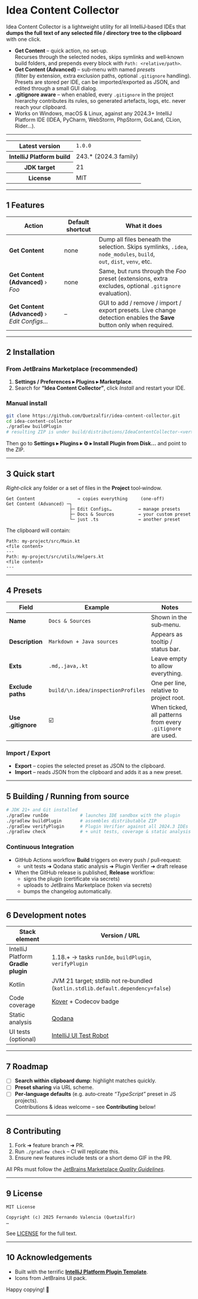 # Idea Content Collector

<!-- Plugin description -->
Idea Content Collector is a lightweight utility for all IntelliJ‑based IDEs that
**dumps the full text of any selected file / directory tree to the clipboard**
with one click.

* **Get Content** – quick action, no set‑up.  
  Recurses through the selected nodes, skips symlinks and well‑known build
  folders, and prepends every block with `Path: <relative/path>`.
* **Get Content (Advanced)** – sub‑menu with named *presets*  
  (filter by extension, extra exclusion paths, optional `.gitignore` handling).
  Presets are stored per IDE, can be imported/exported as JSON, and edited
  through a small GUI dialog.
* **.gitignore aware** – when enabled, every `.gitignore` in the project
  hierarchy contributes its rules, so generated artefacts, logs, etc. never
  reach your clipboard.
* Works on Windows, macOS & Linux, against any 2024.3+ IntelliJ Platform IDE
  (IDEA, PyCharm, WebStorm, PhpStorm, GoLand, CLion, Rider…).
<!-- Plugin description end -->

---

<table>
<tr><th>Latest version</th><td><code>1.0.0</code></td></tr>
<tr><th>IntelliJ Platform build</th><td>243.* (2024.3 family)</td></tr>
<tr><th>JDK&nbsp;target</th><td>21</td></tr>
<tr><th>License</th><td>MIT</td></tr>
</table>

---

## 1  Features

| Action                                       | Default shortcut | What it does                                                                                                            |
|----------------------------------------------|------------------|-------------------------------------------------------------------------------------------------------------------------|
| **Get Content**                              | none             | Dump all files beneath the selection. Skips symlinks, `.idea`, `node_modules`, `build`, <br>`out`, `dist`, `venv`, etc. |
| **Get Content (Advanced)** › *Foo*           | none             | Same, but runs through the *Foo* preset (extensions, extra excludes, optional `.gitignore` evaluation).                 |
| **Get Content (Advanced)** › *Edit Configs…* | – | GUI to add / remove / import / export presets. Live change detection enables the **Save** button only when required.    |

---

## 2  Installation

### From JetBrains Marketplace (recommended)

1. **Settings / Preferences ▸ Plugins ▸ Marketplace**.
2. Search for **“Idea Content Collector”**, click *Install* and restart your IDE.

### Manual install

```bash
git clone https://github.com/Quetzalfir/idea-content-collector.git
cd idea-content-collector
./gradlew buildPlugin
# resulting ZIP is under build/distributions/IdeaContentCollector-<ver>.zip
```

Then go to **Settings ▸ Plugins ▸ ⚙ ▸ Install Plugin from Disk…** and point to the ZIP.

---

## 3  Quick start

*Right‑click* any folder or a set of files in the **Project** tool‑window.

```
Get Content                → copies everything     (one‑off)
Get Content (Advanced) ─┐
                        ├─ Edit Configs…          → manage presets
                        ├─ Docs & Sources         → your custom preset
                        └─ just .ts               → another preset
```

The clipboard will contain:

```
Path: my‑project/src/Main.kt
<file content>
---
Path: my‑project/src/utils/Helpers.kt
<file content>
---
```

---

## 4  Presets

| Field              | Example                            | Notes                                                       |
|--------------------|------------------------------------|-------------------------------------------------------------|
| **Name**           | `Docs & Sources`                   | Shown in the sub‑menu.                                      |
| **Description**    | `Markdown + Java sources`          | Appears as tooltip / status bar.                            |
| **Exts**           | `.md,.java,.kt`                    | Leave empty to allow everything.                            |
| **Exclude paths**  | `build/\n.idea/inspectionProfiles` | One per line, relative to project root.                     |
| **Use .gitignore** | ☑️                                 | When ticked, all patterns from every `.gitignore` are used. |

### Import / Export

* **Export** – copies the selected preset as JSON to the clipboard.
* **Import** – reads JSON from the clipboard and adds it as a new preset.

---

## 5  Building / Running from source

```bash
# JDK 21+ and Git installed
./gradlew runIde            # launches IDE sandbox with the plugin
./gradlew buildPlugin       # assembles distributable ZIP
./gradlew verifyPlugin      # Plugin Verifier against all 2024.3 IDEs
./gradlew check             # + unit tests, coverage & static analysis
```

### Continuous Integration

* GitHub Actions workflow **Build** triggers on every push / pull‑request:
  * unit tests ➜ Qodana static analysis ➜ Plugin Verifier ➜ draft release
* When the GitHub release is published, **Release** workflow:
  * signs the plugin (certificate via secrets)
  * uploads to JetBrains Marketplace (token via secrets)
  * bumps the changelog automatically.

---

## 6  Development notes

| Stack element                       | Version / URL                                                                   |
|-------------------------------------|---------------------------------------------------------------------------------|
| IntelliJ Platform **Gradle plugin** | 1.18.+ → tasks `runIde`, `buildPlugin`, `verifyPlugin`                          |
| Kotlin                              | JVM 21 target; stdlib not re‑bundled (`kotlin.stdlib.default.dependency=false`) |
| Code coverage                       | [Kover](https://github.com/Kotlin/kotlinx-kover) + Codecov badge                |
| Static analysis                     | [Qodana](https://www.jetbrains.com/help/qodana/)                                |
| UI tests (optional)                 | [IntelliJ UI Test Robot](https://github.com/JetBrains/intellij-ui-test-robot)   |

---

## 7  Roadmap

- [ ] **Search within clipboard dump**: highlight matches quickly.
- [ ] **Preset sharing** via URL scheme.
- [ ] **Per‑language defaults** (e.g. auto‑create *“TypeScript”* preset in JS projects).  
  Contributions & ideas welcome – see **Contributing** below!

---

## 8  Contributing

1. Fork ➜ feature branch ➜ PR.
2. Run `./gradlew check` – CI will replicate this.
3. Ensure new features include tests or a short demo GIF in the PR.

All PRs must follow the [JetBrains Marketplace *Quality Guidelines*](https://plugins.jetbrains.com/docs/marketplace/quality-guidelines.html).

---

## 9  License

```
MIT License

Copyright (c) 2025 Fernando Valencia (Quetzalfir)
…
```

See [LICENSE](LICENSE) for the full text.

---

## 10  Acknowledgements

* Built with the terrific **[IntelliJ Platform Plugin Template](https://github.com/JetBrains/intellij-platform-plugin-template)**.
* Icons from JetBrains UI pack.

Happy copying! 🚀
